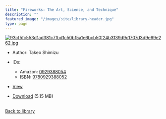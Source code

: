 ```yaml
---
title: "Fireworks: The Art, Science, and Technique"
description: ""
featured_image: "/images/site/library-header.jpg"
type: page
---
```


<a href="https://drive.google.com/uc?export=view&id=18_MaTyXmgpF-7GowCh73leMJeZgpciaB" target="_blank">![93cf5fc553d1ad381c7fbd1c50bf5a1e6bcb50f24b3139d9c1707d3d9e69e262.jpg](https://drive.google.com/uc?export=view&id=1s4vXzFifbdb31muE8fABMADXsccBrCGg)</a>
* Author: Takeo Shimizu
* IDs:
  * Amazon: <a href="https://www.amazon.com/dp/0929388054" target="_blank">0929388054</a>
  * ISBN: <a href="https://www.worldcat.org/isbn/9780929388052" target="_blank">9780929388052</a>
* <a href="https://drive.google.com/uc?export=view&id=18_MaTyXmgpF-7GowCh73leMJeZgpciaB" target="_blank">View</a>

* [Download](https://drive.google.com/uc?export=download&id=18_MaTyXmgpF-7GowCh73leMJeZgpciaB) (5.15 MB)

<br />[Back to library](/library/)
